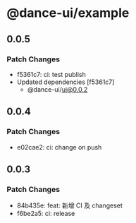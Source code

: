 # @dance-ui/example

## 0.0.5

### Patch Changes

- f5361c7: ci: test publish
- Updated dependencies [f5361c7]
  - @dance-ui/ui@0.0.2

## 0.0.4

### Patch Changes

- e02cae2: ci: change on push

## 0.0.3

### Patch Changes

- 84b435e: feat: 新增 CI 及 changeset
- f6be2a5: ci: release
